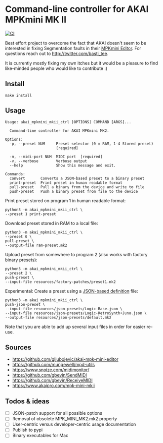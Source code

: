 # Command-line controller for AKAI MPKmini MK II

[![CI](https://github.com/BastiTee/akai-mpkmini-mkii-control/actions/workflows/main.yml/badge.svg)](https://github.com/BastiTee/akai-mpkmini-mkii-control/actions/workflows/main.yml)

Best effort project to overcome the fact that AKAI doesn't seem to be interested in fixing Segmentation faults in their [MPKmini Editor](https://www.akaipro.com/mpk-mini-mkii). For questions reach out to <http://twitter.com/basti_tee>.

It is currently mostly fixing my own itches but it would be a pleasure to find like-minded people who would like to contribute :)

## Install

```
make install
```

## Usage

```
Usage: akai_mpkmini_mkii_ctrl [OPTIONS] COMMAND [ARGS]...

  Command-line controller for AKAI MPKmini MK2.

Options:
  -p, --preset NUM     Preset selector (0 = RAM, 1-4 Stored preset)
                       [required]

  -m, --midi-port NUM  MIDI port  [required]
  -v, --verbose        Verbose output
  --help               Show this message and exit.

Commands:
  convert       Converts a JSON-based preset to a binary preset
  print-preset  Print preset in human readable format
  pull-preset   Pull a binary from the device and write to file
  push-preset   Push a binary preset from file to the device
```

Print preset stored on program 1 in human readable format:

```shell
python3 -m akai_mpkmini_mkii_ctrl \
--preset 1 print-preset
```

Download preset stored in RAM to a local file:

```shell
python3 -m akai_mpkmini_mkii_ctrl \
--preset 0 \
pull-preset \
--output-file ram-preset.mk2
```

Upload preset from somewhere to program 2 (also works with factory binary presets):

```shell
python3 -m akai_mpkmini_mkii_ctrl \
--preset 2 \
push-preset \
--input-file resources/factory-patches/preset1.mk2
```

Experimental: Create a preset using a [JSON-based definition](resources/json-presets/Logic-Base.json) file:

```shell
python3 -m akai_mpkmini_mkii_ctrl \
push-json-preset \
--input-file resources/json-presets/Logic-Base.json \
--input-file resources/json-presets/Logic-RetroSynth+Juno.json \
--output-file resources/json-presets/default.mk2
```

Note that you are able to add up several input files in order for easier re-use.

## Sources

- <https://github.com/gljubojevic/akai-mpk-mini-editor>
- <https://github.com/mungewell/mpd-utils>
- <https://www.snoize.com/midimonitor/>
- <https://github.com/gbevin/SendMIDI>
- <https://github.com/gbevin/ReceiveMIDI>
- <https://www.akaipro.com/mpk-mini-mkii>

## Todos & ideas

- [ ] JSON-patch support for all possible options
- [ ] Removal of obsolete MPK_MINI_MK2.mk2 property
- [ ] User-centric versus developer-centric usage documentation
- [ ] Publish to pypi
- [ ] Binary executables for Mac
